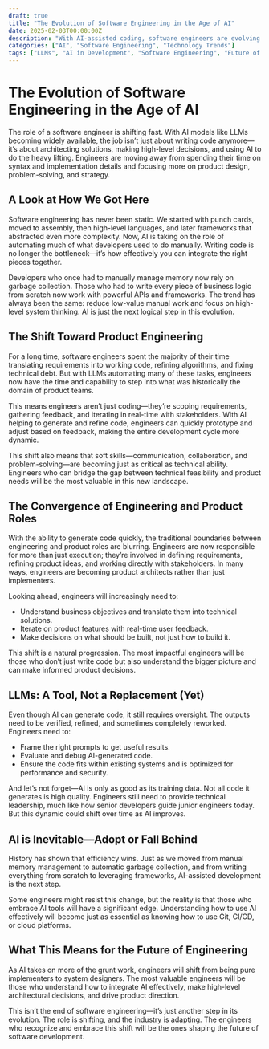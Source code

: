 ```yaml
---
draft: true
title: "The Evolution of Software Engineering in the Age of AI"
date: 2025-02-03T00:00:00Z
description: "With AI-assisted coding, software engineers are evolving into product engineers and architects, focusing on system design, stakeholder collaboration, and leveraging LLMs for rapid iteration."
categories: ["AI", "Software Engineering", "Technology Trends"]
tags: ["LLMs", "AI in Development", "Software Engineering", "Future of Work"]
---
```


# The Evolution of Software Engineering in the Age of AI

The role of a software engineer is shifting fast. With AI models like LLMs becoming widely available, the job isn’t just about writing code anymore—it’s about architecting solutions, making high-level decisions, and using AI to do the heavy lifting. Engineers are moving away from spending their time on syntax and implementation details and focusing more on product design, problem-solving, and strategy.

## A Look at How We Got Here

Software engineering has never been static. We started with punch cards, moved to assembly, then high-level languages, and later frameworks that abstracted even more complexity. Now, AI is taking on the role of automating much of what developers used to do manually. Writing code is no longer the bottleneck—it’s how effectively you can integrate the right pieces together.

Developers who once had to manually manage memory now rely on garbage collection. Those who had to write every piece of business logic from scratch now work with powerful APIs and frameworks. The trend has always been the same: reduce low-value manual work and focus on high-level system thinking. AI is just the next logical step in this evolution.

## The Shift Toward Product Engineering

For a long time, software engineers spent the majority of their time translating requirements into working code, refining algorithms, and fixing technical debt. But with LLMs automating many of these tasks, engineers now have the time and capability to step into what was historically the domain of product teams.

This means engineers aren’t just coding—they’re scoping requirements, gathering feedback, and iterating in real-time with stakeholders. With AI helping to generate and refine code, engineers can quickly prototype and adjust based on feedback, making the entire development cycle more dynamic. 

This shift also means that soft skills—communication, collaboration, and problem-solving—are becoming just as critical as technical ability. Engineers who can bridge the gap between technical feasibility and product needs will be the most valuable in this new landscape.

## The Convergence of Engineering and Product Roles

With the ability to generate code quickly, the traditional boundaries between engineering and product roles are blurring. Engineers are now responsible for more than just execution; they’re involved in defining requirements, refining product ideas, and working directly with stakeholders. In many ways, engineers are becoming product architects rather than just implementers.

Looking ahead, engineers will increasingly need to:

- Understand business objectives and translate them into technical solutions.
- Iterate on product features with real-time user feedback.
- Make decisions on what should be built, not just how to build it.

This shift is a natural progression. The most impactful engineers will be those who don’t just write code but also understand the bigger picture and can make informed product decisions.

## LLMs: A Tool, Not a Replacement (Yet)

Even though AI can generate code, it still requires oversight. The outputs need to be verified, refined, and sometimes completely reworked. Engineers need to:

- Frame the right prompts to get useful results.
- Evaluate and debug AI-generated code.
- Ensure the code fits within existing systems and is optimized for performance and security.

And let’s not forget—AI is only as good as its training data. Not all code it generates is high quality. Engineers still need to provide technical leadership, much like how senior developers guide junior engineers today. But this dynamic could shift over time as AI improves.

## AI is Inevitable—Adopt or Fall Behind

History has shown that efficiency wins. Just as we moved from manual memory management to automatic garbage collection, and from writing everything from scratch to leveraging frameworks, AI-assisted development is the next step.

Some engineers might resist this change, but the reality is that those who embrace AI tools will have a significant edge. Understanding how to use AI effectively will become just as essential as knowing how to use Git, CI/CD, or cloud platforms.

## What This Means for the Future of Engineering

As AI takes on more of the grunt work, engineers will shift from being pure implementers to system designers. The most valuable engineers will be those who understand how to integrate AI effectively, make high-level architectural decisions, and drive product direction.

This isn’t the end of software engineering—it’s just another step in its evolution. The role is shifting, and the industry is adapting. The engineers who recognize and embrace this shift will be the ones shaping the future of software development.
